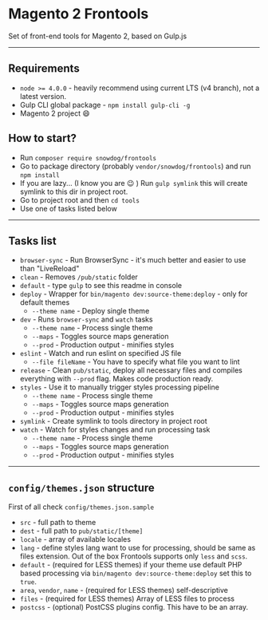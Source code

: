 # Magento 2 Frontools
Set of front-end tools for Magento 2, based on Gulp.js

---

## Requirements
* `node >= 4.0.0` - heavily recommend using current LTS (v4 branch), not a latest version.
* Gulp CLI global package - `npm install gulp-cli -g`
* Magento 2 project :smile:

## How to start?
* Run `composer require snowdog/frontools`
* Go to package directory (probably `vendor/snowdog/frontools`) and run `npm install`
* If you are lazy... (I know you are :wink: ) Run `gulp symlink` this will create symlink to this dir in project root.
* Go to project root and then `cd tools`
* Use one of tasks listed below

---

## Tasks list
* `browser-sync` - Run BrowserSync - it's much better and easier to use than "LiveReload"
* `clean` - Removes `/pub/static` folder
* `default` - type `gulp` to see this readme in console
* `deploy` - Wrapper for `bin/magento dev:source-theme:deploy` - only for default themes
  * `--theme name` - Deploy single theme
* `dev` - Runs `browser-sync` and `watch` tasks
  * `--theme name` - Process single theme
  * `--maps` - Toggles source maps generation
  * `--prod` - Production output - minifies styles
* `eslint` - Watch and run eslint on specified JS file
  * `--file fileName` - You have to specify what file you want to lint
* `release` - Clean `pub/static`, deploy all necessary files and compiles everything with `--prod` flag. Makes code production ready.
* `styles` - Use it to manually trigger styles processing pipeline
  * `--theme name` - Process single theme
  * `--maps` - Toggles source maps generation
  * `--prod` - Production output - minifies styles
* `symlink` - Create symlink to tools directory in project root
* `watch` - Watch for styles changes and run processing task
  * `--theme name` - Process single theme
  * `--maps` - Toggles source maps generation
  * `--prod` - Production output - minifies styles

---

## `config/themes.json` structure
First of all check `config/themes.json.sample`
- `src` - full path to theme
- `dest` - full path to `pub/static/[theme]`
- `locale` - array of available locales
- `lang` - define styles lang want to use for processing, should be same as files extension. Out of the box Frontools supports only `less` and `scss`.
- `default` - (required for LESS themes) if your theme use default PHP based processing via `bin/magento dev:source-theme:deploy` set this to `true`.
- `area`, `vendor`, `name` - (required for LESS themes) self-descriptive
- `files` - (required for LESS themes) Array of LESS files to process
- `postcss` - (optional) PostCSS plugins config. This have to be an array.

